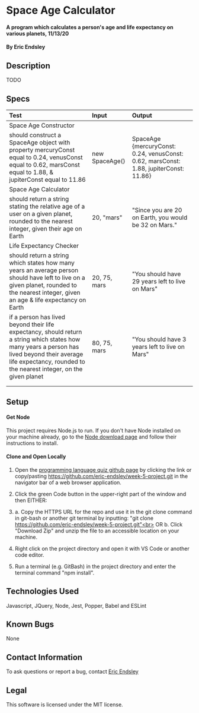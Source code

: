 # Space Age Calculator

#### A program which calculates a person's age and life expectancy on various planets, 11/13/20

#### By Eric Endsley

## Description
TODO

## Specs
| Test | Input | Output |
| :----------- | :----------------------| :----------- |
| Space Age Constructor |||
| should construct a SpaceAge object with property mercuryConst equal to 0.24, venusConst equal to 0.62, marsConst equal to 1.88, & jupiterConst equal to 11.86 | new SpaceAge() | SpaceAge {mercuryConst: 0.24, venusConst: 0.62, marsConst: 1.88, jupiterConst: 11.86}|
| Space Age Calculator |||
| should return a string stating the relative age of a user on a given planet, rounded to the nearest integer, given their age on Earth | 20, "mars" | "Since you are 20 on Earth, you would be 32 on Mars."
|Life Expectancy Checker|||
| should return a string which states how many years an average person should have left to live on a given planet, rounded to the nearest integer, given an age & life expectancy on Earth | 20, 75, mars | "You should have 29 years left to live on Mars" |
| if a person has lived beyond their life expectancy, should return a string which states how many years a person has lived beyond their average life expectancy, rounded to the nearest integer, on the given planet | 80, 75, mars | "You should have 3 years left to live on Mars" |
||||
||||


## Setup
#### Get Node
This project requires Node.js to run. If you don't have Node installed on your machine already, go to the [Node download page](https://nodejs.org/en/download/) and follow their instructions to install.

#### Clone and Open Locally
 1. Open the [programming language quiz github page](https://github.com/eric-endsley/week-5-project.git) by clicking the link or copy/pasting https://github.com/eric-endsley/week-5-project.git in the navigator bar of a web browser application.

 2. Click the green Code button in the upper-right part of the window and then EITHER:

 3. a. Copy the HTTPS URL for the repo and use it in the git clone command in git-bash or another git terminal by inputting: "git clone https://github.com/eric-endsley/week-5-project.git"<br> 
 OR b. Click "Download Zip" and unzip the file to an accessible location on your machine.

 4. Right click on the project directory and open it with VS Code or another code editor. 

 5. Run a terminal (e.g. GitBash) in the project directory and enter the terminal command "npm install".

## Technologies Used
Javascript, JQuery, Node, Jest, Popper, Babel and ESLint

## Known Bugs
None

## Contact Information
To ask questions or report a bug, contact [Eric Endsley](mailto:eric.endsley4@gmail.com)

## Legal
This software is licensed under the MIT license.